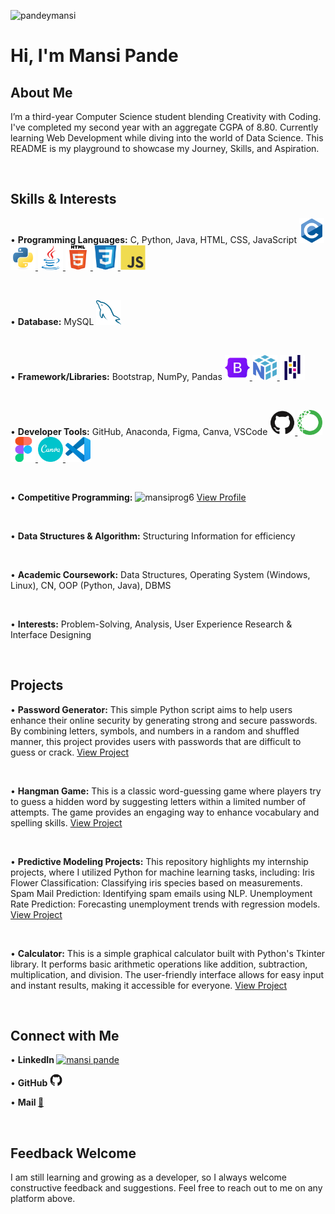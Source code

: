 <p align="left"> <img src="https://komarev.com/ghpvc/?username=pandeymansi&label=Profile%20views&color=0e75b6&style=flat" alt="pandeymansi" /> </p>

<h1 align="left">Hi, I'm Mansi Pande</h1>
<h2 align="left">About Me</h2>
<p>I’m a third-year Computer Science student blending Creativity with Coding. I've completed my second year with an aggregate CGPA of 8.80. Currently learning Web Development while diving into the world of Data Science. This README is my playground to showcase my Journey, Skills, and Aspiration.</p><br>

<!-- <img align="right" alt="coding" width="400" src="https://user-images.githubusercontent.com/55389276/140866485-8fb1c876-9a8f-4d6a-98dc-08c4981eaf70.gif"> -->

<h2 align="left">Skills & Interests</h2>

<p>
  • <strong>Programming Languages:</strong> C, Python, Java, HTML, CSS, JavaScript
  <a href="https://www.cprogramming.com/" target="_blank" rel="noreferrer">
    <img src="https://raw.githubusercontent.com/devicons/devicon/master/icons/c/c-original.svg" alt="C" width="40" height="40"/> 
  </a>
  <a href="https://www.python.org" target="_blank" rel="noreferrer">
    <img src="https://raw.githubusercontent.com/devicons/devicon/master/icons/python/python-original.svg" alt="Python" width="40" height="40"/> 
  </a>
  <a href="https://www.oracle.com/java/technologies/javase-jdk11-downloads.html" target="_blank" rel="noreferrer">
    <img src="https://github.com/devicons/devicon/blob/master/icons/java/java-original.svg" alt="Java" width="40" height="40"/> 
  </a>
  <a href="https://www.w3.org/html/" target="_blank" rel="noreferrer">
    <img src="https://raw.githubusercontent.com/devicons/devicon/master/icons/html5/html5-original-wordmark.svg" alt="HTML" width="40" height="40"/> 
  </a>
  <a href="https://www.w3schools.com/css/" target="_blank" rel="noreferrer">
    <img src="https://github.com/devicons/devicon/blob/master/icons/css3/css3-original.svg" alt="CSS" width="40" height="40"/> 
  </a>
   <a href="https://www.w3school.com/javascript/" target="_blank" rel="noreferrer">
    <img src="https://github.com/devicons/devicon/blob/master/icons/javascript/javascript-original.svg" alt="javascript" width="40" height="40"/> 
  </a>
</p><br>

<p align="left">
  • <strong>Database:</strong> MySQL
  <a href="https://www.mysql.com/" target="_blank">
    <img src="https://github.com/devicons/devicon/blob/master/icons/mysql/mysql-original.svg" alt="MySQL" width="40" height="40"/>
  </a>
</p><br>

<p align="left">
  • <strong>Framework/Libraries:</strong> Bootstrap, NumPy, Pandas
  <a href="https://getbootstrap.com/" target="_blank" rel="noreferrer">
    <img src="https://github.com/devicons/devicon/blob/master/icons/bootstrap/bootstrap-original.svg" alt="Bootstrap" width="40" height="40"/> 
  </a>
  <a href="https://numpy.org/" target="_blank" rel="noreferrer">
    <img src="https://github.com/devicons/devicon/blob/master/icons/numpy/numpy-original.svg" alt="NumPy" width="40" height="40"/> 
  </a>
  <a href="https://pandas.pydata.org/" target="_blank" rel="noreferrer">
    <img src="https://github.com/devicons/devicon/blob/master/icons/pandas/pandas-original.svg" alt="Pandas" width="40" height="40"/> 
  </a>
</p><br>

<p align="left">
  • <strong>Developer Tools:</strong> GitHub, Anaconda, Figma, Canva, VSCode
  <a href="#" target="_blank" rel="noreferrer">
    <img src="https://github.com/devicons/devicon/blob/master/icons/github/github-original.svg" alt="Github" width="40" height="40"/> 
  </a>
    <a href="#" target="_blank" rel="noreferrer">
      <img src="https://github.com/devicons/devicon/blob/master/icons/anaconda/anaconda-original.svg" alt="anaconda" width="40" height="40"/> 
   </a>
  <a href="#" target="_blank" rel="noreferrer">
      <img src="https://github.com/devicons/devicon/blob/master/icons/figma/figma-original.svg" alt="figma" width="40" height="40"/> 
   </a>
  <a href="#" target="_blank" rel="noreferrer">
      <img src="https://github.com/devicons/devicon/blob/master/icons/canva/canva-original.svg" alt="canva" width="40" height="40"/> 
   </a>
  <a href="#" target="_blank" rel="noreferrer">
      <img src="https://github.com/devicons/devicon/blob/master/icons/vscode/vscode-original.svg" alt="vscode" alt="vscode" width="40" height="40"/> 
   </a>
  </p><br>

  <p align="left">
  • <strong>Competitive Programming:</strong>
    <img src="https://raw.githubusercontent.com/rahuldkjain/github-profile-readme-generator/master/src/images/icons/Social/leet-code.svg" alt="mansiprog6" height="30" width="40" />
    <a href="https://www.leetcode.com/mansiprog6" target="blank" rel="noreferrer">View Profile</a>
</a>
</p><br>

<p align="left">
  • <strong>Data Structures & Algorithm:</strong> Structuring Information for efficiency
 </a>
 </p><br>

 <p align="left">
   • <strong>Academic Coursework:</strong> Data Structures, Operating System (Windows, Linux), CN, OOP (Python, Java), DBMS
 </a>
 </p><br>

<p align="left">
  • <strong>Interests:</strong> Problem-Solving, Analysis, User Experience Research & Interface Designing
 </a>
 </p><br>

<h2 align="left">Projects</h2>
<p>
• <strong>Password Generator:</strong> This simple Python script aims to help users enhance their online security by generating strong and secure passwords. By combining letters, symbols, and numbers in a random and shuffled manner, this project provides users with passwords that are difficult to guess or crack. 
<a href="https://github.com/pandeymansi/Password_Generator">View Project</a>
</p><br>

<p>
  • <strong>Hangman Game:</strong> This is a classic word-guessing game where players try to guess a hidden word by suggesting letters within a limited number of attempts. The game provides an engaging way to enhance vocabulary and spelling skills.
  <a href="https://github.com/pandeymansi/Hangman_Project">View Project</a>
</p><br>

<p>
 • <strong>Predictive Modeling Projects:</strong> This repository highlights my internship projects, where I utilized Python for machine learning tasks, including:
 Iris Flower Classification: Classifying iris species based on measurements.
 Spam Mail Prediction: Identifying spam emails using NLP.
 Unemployment Rate Prediction: Forecasting unemployment trends with regression models.
  <a href="https://github.com/pandeymansi/OIBSIP-Oasis-Infobyte">View Project</a>
</p><br>

<p>
• <strong>Calculator:</strong> This is a simple graphical calculator built with Python's Tkinter library. It performs basic arithmetic operations like addition, subtraction, multiplication, and division. The user-friendly interface allows for easy input and instant results, making it accessible for everyone.
  <a href="https://github.com/pandeymansi/Pyton_Tkinter_Calculator">View Project</a>
</p><br>

<h2 align="left">Connect with Me</h2>
<p>
• <strong>LinkedIn </strong>
 <a href="https://www.linkedin.com/in/mansi-pande-483736253" target="_blank" rel="noreferrer">
   <img src="https://raw.githubusercontent.com/rahuldkjain/github-profile-readme-generator/master/src/images/icons/Social/linked-in-alt.svg" alt="mansi pande" height="20" width="20" /></a></p>

<p align="left">
• <strong>GitHub </strong>
<a href="https://github.com/pandeymansi" target="blank" rel="noreferrer">
<img src="https://github.com/devicons/devicon/blob/master/icons/github/github-original.svg" alt="pandeymansi" height="20" width="20"/>
</a></p>

<p align="left">
• <strong>Mail </strong>
 <a href="mailto:iampandeymansi@gmail.com" >📧
   <!--<img  src="C:\Users\sai\Downloads\email.png" alt="pandeymansi" height="30" width="40"/>
--> </a></p><br>
<h2 align="left">Feedback Welcome</h2>
<p>
I am still learning and growing as a developer, so I always welcome constructive feedback and suggestions. Feel free to reach out to me on any platform above.
</p>










